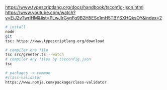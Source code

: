 https://www.typescriptlang.org/docs/handbook/tsconfig-json.html
https://www.youtube.com/watch?v=EiJ2vTwrlHM&list=PLwJIrGynFq9B2H5ESc1mH5TBYSXHQksOY&index=2
```bash
# install
node
git
tsc: https://www.typescriptlang.org/download

# compiler one file
tsc src/greeter.ts --watch
# compiler any files by tscconfig.json
tsc
```

```bash
# packages -> common
#class-validator
https://www.npmjs.com/package/class-validator
```
